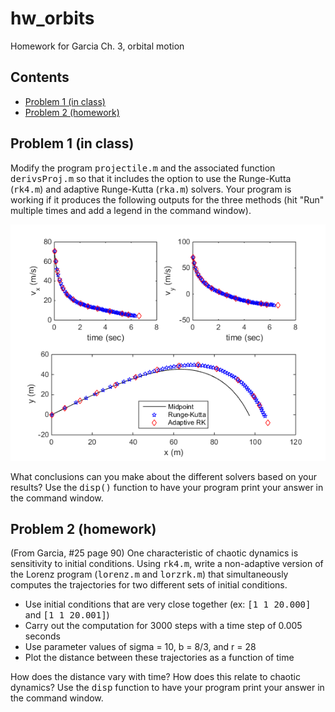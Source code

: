 # hw_orbits
Homework for Garcia Ch. 3, orbital motion

## Contents

<div>
  
*   [Problem 1 (in class)](#2)
*   [Problem 2 (homework)](#3)

</div>

## Problem 1 (in class)<a name="2"></a>

Modify the program <tt>projectile.m</tt> and the associated function <tt>derivsProj.m</tt> so that it includes the option to use the Runge-Kutta (<tt>rk4.m</tt>) and adaptive Runge-Kutta (<tt>rka.m</tt>) solvers. Your program is working if it produces the following outputs for the three methods (hit "Run" multiple times and add a legend in the command window).

![Problem 1](ProjectileRK.png)

What conclusions can you make about the different solvers based on your results? Use the <tt>disp()</tt> function to have your program print your answer in the command window.

## Problem 2 (homework)<a name="3"></a>

(From <it>Garcia</it>, #25 page 90) One characteristic of chaotic dynamics is sensitivity to initial conditions. Using <tt>rk4.m</tt>, write a non-adaptive version of the Lorenz program (<tt>lorenz.m</tt> and <tt>lorzrk.m</tt>) that simultaneously computes the trajectories for two different sets of initial conditions.
 * Use initial conditions that are very close together (ex: <tt>[1 1 20.000]</tt> and <tt>[1 1 20.001]</tt>)
 * Carry out the computation for 3000 steps with a time step of 0.005 seconds
 * Use parameter values of sigma = 10, b = 8/3, and r = 28
 * Plot the distance between these trajectories as a function of time
 
How does the distance vary with time? How does this relate to chaotic dynamics? Use the <tt>disp</tt> function to have your program print your answer in the command window.
